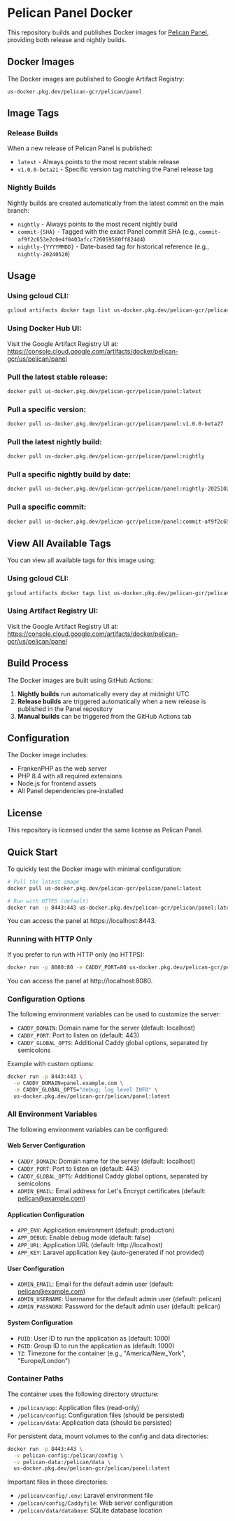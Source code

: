 # Pelican Panel Docker

This repository builds and publishes Docker images for [Pelican Panel](https://github.com/pelican-dev/panel), providing both release and nightly builds.

## Docker Images

The Docker images are published to Google Artifact Registry:

```
us-docker.pkg.dev/pelican-gcr/pelican/panel
```

## Image Tags

### Release Builds

When a new release of Pelican Panel is published:

- `latest` - Always points to the most recent stable release
- `v1.0.0-beta21` - Specific version tag matching the Panel release tag

### Nightly Builds

Nightly builds are created automatically from the latest commit on the main branch:

- `nightly` - Always points to the most recent nightly build
- `commit-{SHA}` - Tagged with the exact Panel commit SHA (e.g., `commit-af9f2c653e2c0e4f0403afcc726059580ff824d4`)
- `nightly-{YYYYMMDD}` - Date-based tag for historical reference (e.g., `nightly-20240520`)

## Usage

### Using gcloud CLI:

```bash
gcloud artifacts docker tags list us-docker.pkg.dev/pelican-gcr/pelican/panel
```

### Using Docker Hub UI:

Visit the Google Artifact Registry UI at:
https://console.cloud.google.com/artifacts/docker/pelican-gcr/us/pelican/panel

### Pull the latest stable release:

```bash
docker pull us-docker.pkg.dev/pelican-gcr/pelican/panel:latest
```

### Pull a specific version:

```bash
docker pull us-docker.pkg.dev/pelican-gcr/pelican/panel:v1.0.0-beta27
```

### Pull the latest nightly build:

```bash
docker pull us-docker.pkg.dev/pelican-gcr/pelican/panel:nightly
```

### Pull a specific nightly build by date:

```bash
docker pull us-docker.pkg.dev/pelican-gcr/pelican/panel:nightly-20251029
```

### Pull a specific commit:

```bash
docker pull us-docker.pkg.dev/pelican-gcr/pelican/panel:commit-af9f2c653e2c0e4f0403afcc726059580ff824d4
```

## View All Available Tags

You can view all available tags for this image using:

### Using gcloud CLI:

```bash
gcloud artifacts docker tags list us-docker.pkg.dev/pelican-gcr/pelican/panel
```

### Using Artifact Registry UI:

Visit the Google Artifact Registry UI at:
https://console.cloud.google.com/artifacts/docker/pelican-gcr/us/pelican/panel

## Build Process

The Docker images are built using GitHub Actions:

1. **Nightly builds** run automatically every day at midnight UTC
2. **Release builds** are triggered automatically when a new release is published in the Panel repository
3. **Manual builds** can be triggered from the GitHub Actions tab

## Configuration

The Docker image includes:

- FrankenPHP as the web server
- PHP 8.4 with all required extensions
- Node.js for frontend assets
- All Panel dependencies pre-installed

## License

This repository is licensed under the same license as Pelican Panel.

## Quick Start

To quickly test the Docker image with minimal configuration:

```bash
# Pull the latest image
docker pull us-docker.pkg.dev/pelican-gcr/pelican/panel:latest

# Run with HTTPS (default)
docker run -p 8443:443 us-docker.pkg.dev/pelican-gcr/pelican/panel:latest
```

You can access the panel at https://localhost:8443.

### Running with HTTP Only

If you prefer to run with HTTP only (no HTTPS):

```bash
docker run -p 8080:80 -e CADDY_PORT=80 us-docker.pkg.dev/pelican-gcr/pelican/panel:latest
```

You can access the panel at http://localhost:8080.

### Configuration Options

The following environment variables can be used to customize the server:

- `CADDY_DOMAIN`: Domain name for the server (default: localhost)
- `CADDY_PORT`: Port to listen on (default: 443)
- `CADDY_GLOBAL_OPTS`: Additional Caddy global options, separated by semicolons

Example with custom options:

```bash
docker run -p 8443:443 \
  -e CADDY_DOMAIN=panel.example.com \
  -e CADDY_GLOBAL_OPTS="debug; log level INFO" \
  us-docker.pkg.dev/pelican-gcr/pelican/panel:latest
```
### All Environment Variables

The following environment variables can be configured:

#### Web Server Configuration
- `CADDY_DOMAIN`: Domain name for the server (default: localhost)
- `CADDY_PORT`: Port to listen on (default: 443)
- `CADDY_GLOBAL_OPTS`: Additional Caddy global options, separated by semicolons
- `ADMIN_EMAIL`: Email address for Let's Encrypt certificates (default: pelican@example.com)

#### Application Configuration
- `APP_ENV`: Application environment (default: production)
- `APP_DEBUG`: Enable debug mode (default: false)
- `APP_URL`: Application URL (default: http://localhost)
- `APP_KEY`: Laravel application key (auto-generated if not provided)

#### User Configuration
- `ADMIN_EMAIL`: Email for the default admin user (default: pelican@example.com)
- `ADMIN_USERNAME`: Username for the default admin user (default: pelican)
- `ADMIN_PASSWORD`: Password for the default admin user (default: pelican)

#### System Configuration
- `PUID`: User ID to run the application as (default: 1000)
- `PGID`: Group ID to run the application as (default: 1000)
- `TZ`: Timezone for the container (e.g., "America/New_York", "Europe/London")

### Container Paths

The container uses the following directory structure:

- `/pelican/app`: Application files (read-only)
- `/pelican/config`: Configuration files (should be persisted)
- `/pelican/data`: Application data (should be persisted)

For persistent data, mount volumes to the config and data directories:

```bash
docker run -p 8443:443 \
  -v pelican-config:/pelican/config \
  -v pelican-data:/pelican/data \
  us-docker.pkg.dev/pelican-gcr/pelican/panel:latest
```

Important files in these directories:
- `/pelican/config/.env`: Laravel environment file
- `/pelican/config/Caddyfile`: Web server configuration
- `/pelican/data/database`: SQLite database location